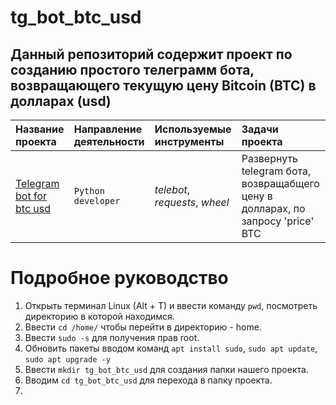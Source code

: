 # tg_bot_btc_usd
## Данный репозиторий содержит проект по созданию простого телеграмм бота, возвращающего текущую цену Bitcoin (BTC) в долларах (usd)

|Название проекта                     |Направление деятельности   |Используемые инструменты     | Задачи проекта                                                      |
|:------------------------------------|:--------------------------|:----------------------------|:--------------------------------------------------------------------|
|[Telegram bot for btc usd](https://github.com/sx118828/TgBotLlm/blob/main/tg_bot_btc_usd.py)|`Python developer`|*telebot*, *requests*, *wheel*|Развернуть telegram бота, возвращабщего цену в долларах, по запросу 'price' BTC |

# Подробное руководство
1. Открыть терминал Linux (Alt + T) и ввести команду `pwd`, посмотреть директорию в которой находимся.
2. Ввести `cd /home/` чтобы перейти в директорию - home.
3. Ввести `sudo -s` для получения прав root.
4. Обновить пакеты вводом команд `apt install sudo`, `sudo apt update`, `sudo apt upgrade -y`
5. Ввести `mkdir tg_bot_btc_usd` для создания папки нашего проекта.
6. Вводим `cd tg_bot_btc_usd` для перехода в папку проекта.
7. 
